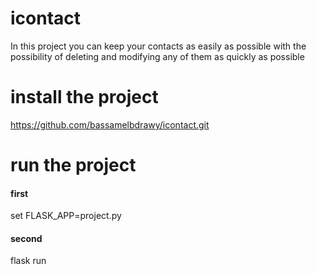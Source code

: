# icontact
In this project you can keep your contacts as easily as possible with the possibility of deleting and modifying any of them as quickly as possible
# install the project
https://github.com/bassamelbdrawy/icontact.git
# run the project
#### first 
set FLASK_APP=project.py
#### second
flask run